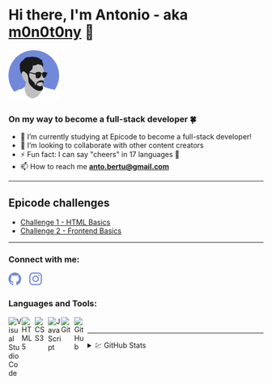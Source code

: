 # Hi there, I'm Antonio - aka [m0n0t0ny](website) 👋
![m0n0t0ny](./img/me-rounded.png)
### On my way to become a full-stack developer 🍀

- 🌱 I’m currently studying at Epicode to become a full-stack developer!
- 👯 I’m looking to collaborate with other content creators
- ⚡ Fun fact: I can say "cheers" in 17 languages 🍻
- 📫 How to reach me **anto.bertu@gmail.com**

---

## Epicode challenges

- [Challenge 1 - HTML Basics](https://codekaito.github.io/Epicode-Challenge/challenge/module1-lecture1/)
- [Challenge 2 - Frontend Basics](https://codekaito.github.io/Epicode-Challenge/challenge/module1-lecture2/)

---

### Connect with me:

[![website](/social-icons/github-icon.png)](github)
&nbsp;&nbsp;
[![Insagram](/social-icons/instagram-icon.png)](instagram)

### Languages and Tools:

<img align="left" alt="Visual Studio Code" width="26px" src="https://cdn.jsdelivr.net/gh/devicons/devicon/icons/vscode/vscode-original.svg"/>
<img align="left" alt="HTML5" width="26px" src="https://cdn.jsdelivr.net/gh/devicons/devicon/icons/html5/html5-original.svg"/>
<img align="left" alt="CSS3" width="26px" src="https://cdn.jsdelivr.net/gh/devicons/devicon/icons/css3/css3-original.svg"/>
<img align="left" alt="JavaScript" width="26px" src="https://cdn.jsdelivr.net/gh/devicons/devicon/icons/javascript/javascript-original.svg"/>
<img align="left" alt="Git" width="26px" src="https://cdn.jsdelivr.net/gh/devicons/devicon/icons/git/git-original.svg"/>
<img align="left" alt="GitHub" width="26px" src="https://user-images.githubusercontent.com/3369400/139447912-e0f43f33-6d9f-45f8-be46-2df5bbc91289.png" />
<br>

---

<!-- <details> -->

<!-- <summary>:zap: Recent GitHub Activity</summary> -->

<!--START_SECTION:activity-->

<!--END_SECTION:activity-->

<!-- </details> -->

<details>

<summary>💹 GitHub Stats</summary>
<p><img align="center" src="https://github-readme-stats.vercel.app/api?username=m0n0t0ny&show_icons=true&locale=en&bg_color=fff&title_color=7289da&text_color=444&icon_color=7289da" alt="m0n0t0ny" /></p>
<p><img align="center" src="https://github-readme-streak-stats.herokuapp.com?user=m0n0t0ny&hide_border=true&date_format=j%20M%5B%20Y%5D&card_width=470&ring=7289DA&currStreakLabel=444444&border=444444&stroke=444444&sideNums=444444&excludeDaysLabel=444444&dates=444444&currStreakNum=444444&sideLabels=444444&background=FFFFFF" alt="m0n0t0ny" /></p>
<p><img align="center" src="https://github-readme-stats.vercel.app/api/top-langs?username=m0n0t0ny&show_icons=true&locale=en&layout=compact" alt="m0n0t0ny" style="width: 470px;" /></p>

</details>

[github]: https://github.com/m0n0t0ny
[website]: https://antoniobertuccio.com
[instagram]: https://www.instagram.com/bertucc.io/
[linkedin]: https://www.linkedin.com/in/antobertu/